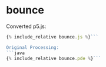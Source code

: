 

<script src="../p5/p5.min.js"></script>
<script src="bounce.js"></script>

# bounce

<main></main>

Converted p5.js:
```javascript
{% include_relative bounce.js %}```

Original Processing:
```java
{% include_relative bounce.pde %}```

